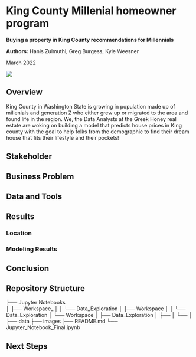 # King County Millenial homeowner program

**Buying a property in King County recommendations for Millennials**

**Authors:** Hanis Zulmuthi, Greg Burgess, Kyle Weesner

March 2022

<p align="left">
  <img src="https://www.condosky.com/wp-content/uploads/2019/06/Young-Families-Condos-Toronto-e1561577724820.jpg\"> 

## Overview
King County in Washington State is growing in population made up of millenials and generation Z who either grew up or migrated to the area and found life in the region. We, the Data Analysts at the Greek Honey real estate are woking on building a model that predicts house prices in King county with the goal to help folks from the demographic to find their dream house that fits their lifestyle and their pockets!
 
## Stakeholder  
  
## Business Problem
  
## Data and Tools
  
## Results
### Location  
  
### Modeling Results 

## Conclusion
  
## Repository Structure
├── Jupyter Notebooks  
│       ├── Workspace_
│       │   └── Data_Exploration
│       ├── Workspace
│       │   └── Data_Exploration
│       └── Workspace
│           ├── Data_Exploration
│           ├── 
│           └── 
│
├── data
├── images
├── README.md
└── Jupyter_Notebook_Final.ipynb  
## Next Steps  
